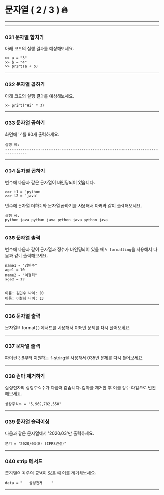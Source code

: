 # 문자열 ( 2 / 3 ) 🔥

---
---

### 031 문자열 합치기

아래 코드의 실행 결과를 예상해보세요.

    >> a = "3"
    >> b = "4"
    >> print(a + b)
    
---


### 032 문자열 곱하기

아래 코드의 실행 결과를 예상해보세요.

    >> print("Hi" * 3)
    
---


### 033 문자열 곱하기

화면에 '-'를 80개 출력하세요.

    실행 예:
    --------------------------------------------------------------------------------
    
---


### 034 문자열 곱하기

변수에 다음과 같은 문자열이 바인딩되어 있습니다.

    >>> t1 = 'python'
    >>> t2 = 'java'
    

변수에 문자열 더하기와 문자열 곱하기를 사용해서 아래와 같이 출력해보세요.

    실행 예:
    python java python java python java python java
    
---


### 035 문자열 출력

변수에 다음과 같이 문자열과 정수가 바인딩되어 있을 때 `% formatting`을 사용해서 다음과 같이 출력해보세요.

    name1 = "김민수" 
    age1 = 10
    name2 = "이철희"
    age2 = 13
    

    이름: 김민수 나이: 10
    이름: 이철희 나이: 13
    

---

  

### 036 문자열 출력

문자열의 format( ) 메서드를 사용해서 035번 문제를 다시 풀어보세요.

---

### 037 문자열 출력

파이썬 3.6부터 지원하는 f-string을 사용해서 035번 문제를 다시 풀어보세요.

---

### 038 컴마 제거하기

삼성전자의 상장주식수가 다음과 같습니다. 컴마를 제거한 후 이를 정수 타입으로 변환해보세요.

    상장주식수 = "5,969,782,550"
    
---


### 039 문자열 슬라이싱

다음과 같은 문자열에서 '2020/03'만 출력하세요.

    분기 = "2020/03(E) (IFRS연결)"
    
---


### 040 strip 메서드

문자열의 좌우의 공백이 있을 때 이를 제거해보세요.

    data = "   삼성전자    "
    

---
